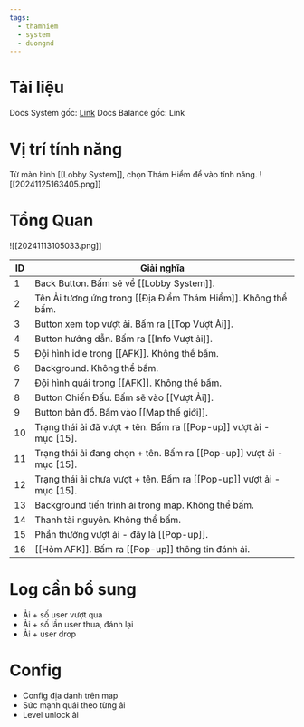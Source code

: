 ```yaml
---
tags:
  - thamhiem
  - system
  - duongnd
---
```

# Tài liệu
Docs System gốc: [Link](https://docs.google.com/document/d/156jdXlwpxDSQ06v6TAc6vNUu0gJDd8s70hGHWagl7f8/edit?tab=t.0)
Docs Balance gốc: Link

# Vị trí tính năng
Từ màn hình [[Lobby System]], chọn Thám Hiểm để vào tính năng.
![[20241125163405.png]]
# Tổng Quan
![[20241113105033.png]]

| ID  | Giải nghĩa                                                           |
| --- | -------------------------------------------------------------------- |
| 1   | Back Button. Bấm sẽ về [[Lobby System]].                             |
| 2   | Tên Ải tương ứng trong [[Địa Điểm Thám Hiểm]]. Không thể bấm.        |
| 3   | Button xem top vượt ải. Bấm ra [[Top Vượt Ải]].                      |
| 4   | Button hướng dẫn. Bấm ra [[Info Vượt ải]].                           |
| 5   | Đội hình idle trong [[AFK]]. Không thể bấm.                          |
| 6   | Background. Không thể bấm.                                           |
| 7   | Đội hình quái trong [[AFK]]. Không thể bấm.                          |
| 8   | Button Chiến Đấu. Bấm sẽ vào [[Vượt Ải]].                            |
| 9   | Button bản đồ. Bấm vào [[Map thế giới]].                             |
| 10  | Trạng thái ải đã vượt + tên. Bấm ra [[Pop-up]] vượt ải - mục [15].   |
| 11  | Trạng thái ải đang chọn + tên. Bấm ra [[Pop-up]] vượt ải - mục [15]. |
| 12  | Trạng thái ải chưa vượt + tên. Bấm ra [[Pop-up]] vượt ải - mục [15]. |
| 13  | Background tiến trình ải trong map. Không thể bấm.                   |
| 14  | Thanh tài nguyên. Không thể bấm.                                     |
| 15  | Phần thưởng vượt ải - đây là [[Pop-up]].                             |
| 16  | [[Hòm AFK]]. Bấm ra [[Pop-up]] thông tin đánh ải.                    |

# Log cần bổ sung
- Ải + số user vượt qua
- Ải + số lần user thua, đánh lại
- Ải + user drop

# Config
- Config địa danh trên map
- Sức mạnh quái theo từng ải
- Level unlock ải
